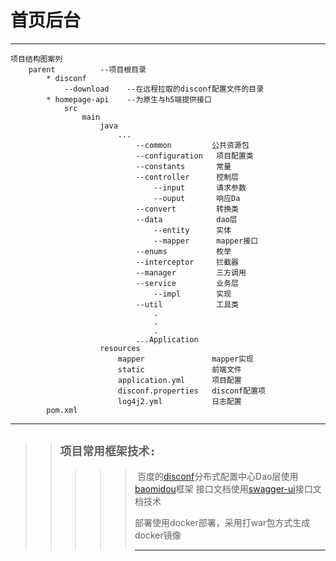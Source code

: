 # 首页后台

------

```
项目结构图案列
    parent          --项目根目录
        * disconf     
            --download    --在远程拉取的disconf配置文件的目录
        * homepage-api    --为原生与h5端提供接口
            src
                main
                    java   
                        ... 
                            --common         公共资源包
                            --configuration   项目配置类     
                            --constants       常量
                            --controller      控制层
                                --input       请求参数
                                --ouput       响应Da
                            --convert         转换类
                            --data            dao层
                                --entity      实体
                                --mapper      mapper接口
                            --enums           枚举
                            --interceptor     拦截器
                            --manager         三方调用
                            --service         业务层
                                --impl        实现
                            --util            工具类
                                .
                                .
                                .
                            ...Application
                    resources 
                        mapper               mapper实现
                        static               前端文件
                        application.yml      项目配置
                        disconf.properties   disconf配置项
                        log4j2.yml           日志配置
        pom.xml            
```

------

> > ## `项目常用框架技术:`
> >
> > > > > ​    百度的[disconf](https://www.cnblogs.com/majinju/p/4502246.html)分布式配置中心
> > > > > ​    Dao层使用[baomidou](https://mp.baomidou.com/)框架
> > > > > ​    接口文档使用[swagger-ui](https://github.com/swagger-api/swagger-ui)接口文档技术
> > > > >
> > > > > 部署使用docker部署，采用打war包方式生成docker镜像
> > > > >
> > > > > ------
